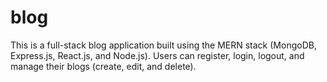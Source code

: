 # blog
 This is a full-stack blog application built using the MERN stack (MongoDB, Express.js, React.js, and Node.js). Users can register, login, logout, and manage their blogs (create, edit, and delete).
